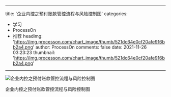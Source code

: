 
---
title: '企业内控之预付账款管控流程与风险控制图'
categories: 
 - 学习
 - ProcessOn
 - 推荐
headimg: 'https://img.processon.com/chart_image/thumb/521dc64e0cf20afe916bb2a4.png'
author: ProcessOn
comments: false
date: 2021-11-26 03:23:23
thumbnail: 'https://img.processon.com/chart_image/thumb/521dc64e0cf20afe916bb2a4.png'
---

<div>   
<img class="thumb" alt="企业内控之预付账款管控流程与风险控制图" src="https://img.processon.com/chart_image/thumb/521dc64e0cf20afe916bb2a4.png" referrerpolicy="no-referrer">
<p>企业内控之预付账款管控流程与风险控制图</p>  
</div>
            